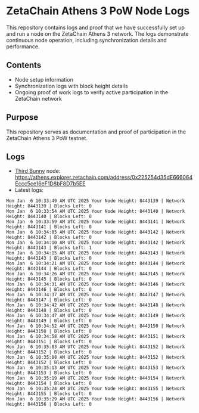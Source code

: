# ZetaChain Athens 3 PoW Node Logs
This repository contains logs and proof that we have successfully set up and run a node on the ZetaChain Athens 3 network. The logs demonstrate continuous node operation, including synchronization details and performance.

## Contents
- Node setup information
- Synchronization logs with block height details
- Ongoing proof of work logs to verify active participation in the ZetaChain network

## Purpose
This repository serves as documentation and proof of participation in the ZetaChain Athens 3 PoW testnet.

## Logs

- [Third Bunny](https://thirdbunny.xyz/) node: https://athens.explorer.zetachain.com/address/0x225254d35dE666064Eccc5ce16eF1D8bF8D7b5EE
- Latest logs:
```
Mon Jan  6 10:33:49 AM UTC 2025 Your Node Height: 8443139 | Network Height: 8443139 | Blocks Left: 0
Mon Jan  6 10:33:54 AM UTC 2025 Your Node Height: 8443140 | Network Height: 8443140 | Blocks Left: 0
Mon Jan  6 10:33:59 AM UTC 2025 Your Node Height: 8443141 | Network Height: 8443141 | Blocks Left: 0
Mon Jan  6 10:34:05 AM UTC 2025 Your Node Height: 8443142 | Network Height: 8443142 | Blocks Left: 0
Mon Jan  6 10:34:10 AM UTC 2025 Your Node Height: 8443142 | Network Height: 8443143 | Blocks Left: 1
Mon Jan  6 10:34:15 AM UTC 2025 Your Node Height: 8443143 | Network Height: 8443143 | Blocks Left: 0
Mon Jan  6 10:34:21 AM UTC 2025 Your Node Height: 8443144 | Network Height: 8443144 | Blocks Left: 0
Mon Jan  6 10:34:26 AM UTC 2025 Your Node Height: 8443145 | Network Height: 8443145 | Blocks Left: 0
Mon Jan  6 10:34:31 AM UTC 2025 Your Node Height: 8443146 | Network Height: 8443146 | Blocks Left: 0
Mon Jan  6 10:34:37 AM UTC 2025 Your Node Height: 8443147 | Network Height: 8443147 | Blocks Left: 0
Mon Jan  6 10:34:42 AM UTC 2025 Your Node Height: 8443148 | Network Height: 8443148 | Blocks Left: 0
Mon Jan  6 10:34:47 AM UTC 2025 Your Node Height: 8443149 | Network Height: 8443149 | Blocks Left: 0
Mon Jan  6 10:34:52 AM UTC 2025 Your Node Height: 8443150 | Network Height: 8443150 | Blocks Left: 0
Mon Jan  6 10:34:58 AM UTC 2025 Your Node Height: 8443151 | Network Height: 8443151 | Blocks Left: 0
Mon Jan  6 10:35:03 AM UTC 2025 Your Node Height: 8443152 | Network Height: 8443152 | Blocks Left: 0
Mon Jan  6 10:35:08 AM UTC 2025 Your Node Height: 8443152 | Network Height: 8443152 | Blocks Left: 0
Mon Jan  6 10:35:13 AM UTC 2025 Your Node Height: 8443153 | Network Height: 8443153 | Blocks Left: 0
Mon Jan  6 10:35:19 AM UTC 2025 Your Node Height: 8443154 | Network Height: 8443154 | Blocks Left: 0
Mon Jan  6 10:35:24 AM UTC 2025 Your Node Height: 8443155 | Network Height: 8443155 | Blocks Left: 0
Mon Jan  6 10:35:29 AM UTC 2025 Your Node Height: 8443156 | Network Height: 8443156 | Blocks Left: 0
```
